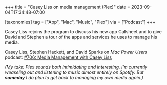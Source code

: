 +++
title = "Casey Liss on media management (Plex)"
date = 2023-09-04T17:34:48-07:00

[taxonomies]
tag = ["App", "Mac", "Music", "Plex"]
via = ["Podcast"]
+++

Casey Liss rejoins the program to discuss his new app Callsheet and to give David and Stephen a tour of the apps and services he uses to manage his media.

<!-- more -->

Casey Liss, Stephen Hackett, and David Sparks on _Mac Power Users_ podcast: [#706: Media Management with Casey Liss](https://www.relay.fm/mpu/706)

_(My take: Plex sounds both intimidating and interesting. I'm currently weaseling out and listening to music almost entirely on Spotify. But **someday** I do plan to get back to managing my own media again.)_
